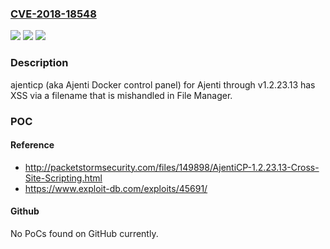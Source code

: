### [CVE-2018-18548](https://cve.mitre.org/cgi-bin/cvename.cgi?name=CVE-2018-18548)
![](https://img.shields.io/static/v1?label=Product&message=n%2Fa&color=blue)
![](https://img.shields.io/static/v1?label=Version&message=n%2Fa&color=blue)
![](https://img.shields.io/static/v1?label=Vulnerability&message=n%2Fa&color=brighgreen)

### Description

ajenticp (aka Ajenti Docker control panel) for Ajenti through v1.2.23.13 has XSS via a filename that is mishandled in File Manager.

### POC

#### Reference
- http://packetstormsecurity.com/files/149898/AjentiCP-1.2.23.13-Cross-Site-Scripting.html
- https://www.exploit-db.com/exploits/45691/

#### Github
No PoCs found on GitHub currently.


